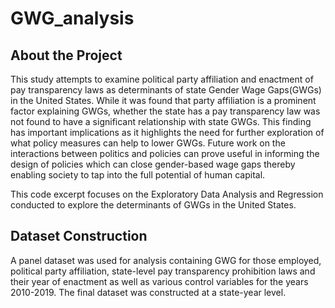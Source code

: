 # GWG_analysis
## About the Project

This study attempts to examine political party affiliation and enactment of pay transparency laws as determinants of state Gender Wage Gaps(GWGs) in the United States. While it was found that party affiliation is a prominent factor explaining GWGs, whether the state has a pay transparency law was not found to have a significant relationship with state GWGs. This finding has important implications as it highlights the need for further exploration of what policy measures can help to lower GWGs. Future work on the interactions between politics and policies can prove useful in informing the design of policies which can close gender-based wage gaps thereby enabling society to tap into the full potential of human capital.

This code excerpt focuses on the Exploratory Data Analysis and Regression conducted to explore the determinants of GWGs in the United States.

## Dataset Construction

A panel dataset was used for analysis containing GWG for those employed, political party affiliation, state-level pay transparency prohibition laws and their year of enactment as well as various control variables for the years 2010-2019. The final dataset was constructed at a state-year level. 

